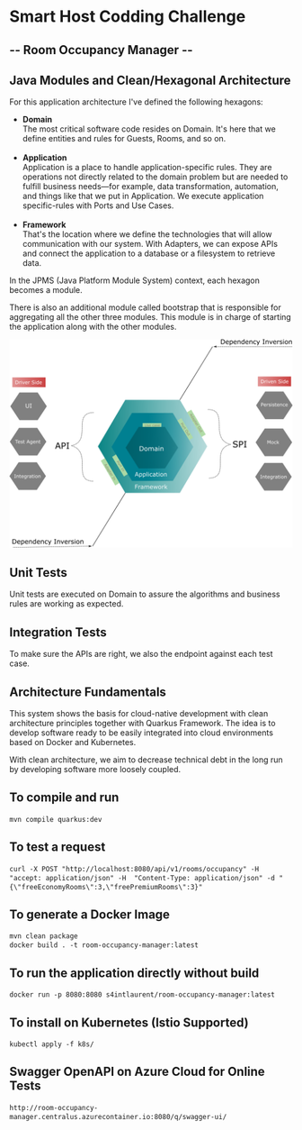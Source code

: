 # Smart Host Codding Challenge  #

## -- Room Occupancy Manager --

## Java Modules and Clean/Hexagonal Architecture

For this application architecture I've defined the following hexagons:

- <b>Domain</b>
  <br> The most critical software code resides on Domain. It's here that we define entities and rules for Guests, Rooms, and so on.<br><br>
- <b>Application</b>
  <br> Application is a place to handle application-specific rules. They are operations not directly related to the domain problem but are needed to fulfill business needs—for example, data transformation, automation, and things like that we put in Application. We execute application specific-rules with Ports and Use Cases.<br><br>
- <b>Framework</b>
  <br> That's the location where we define the technologies that will allow communication with our system. With Adapters, we can expose APIs and connect the application to a database or a filesystem to retrieve data.

In the JPMS (Java Platform Module System) context, each hexagon becomes a module.

There is also an additional module called bootstrap that is responsible for aggregating all the other three modules. This module is in charge of starting the application along with the other modules.


![Hexagonal](src/main/resources/hexagon.png?raw=true)


## Unit Tests

Unit tests are executed on Domain to assure the algorithms and business rules are working as expected.

## Integration Tests

To make sure the APIs are right, we also the endpoint against each test case.

## Architecture Fundamentals

This system shows the basis for cloud-native development with clean architecture principles together with Quarkus Framework. The idea is to develop software ready to be easily integrated into cloud environments based on Docker and Kubernetes. 

With clean architecture, we aim to decrease technical debt in the long run by developing software more loosely coupled.

## To compile and run
```
mvn compile quarkus:dev
```

## To test a request
```
curl -X POST "http://localhost:8080/api/v1/rooms/occupancy" -H  "accept: application/json" -H  "Content-Type: application/json" -d "{\"freeEconomyRooms\":3,\"freePremiumRooms\":3}"
```

## To generate a Docker Image
```
mvn clean package
docker build . -t room-occupancy-manager:latest
```

## To run the application directly without build
```
docker run -p 8080:8080 s4intlaurent/room-occupancy-manager:latest
```

## To install on Kubernetes (Istio Supported)
```
kubectl apply -f k8s/
```

## Swagger OpenAPI on Azure Cloud for Online Tests
```
http://room-occupancy-manager.centralus.azurecontainer.io:8080/q/swagger-ui/
```